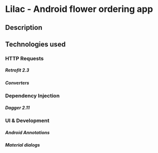 # Lilac - Android flower ordering app

## Description

## Technologies used

### HTTP Requests
  ##### Retrofit 2.3
  ##### Converters

### Dependency Injection
  ##### Dagger 2.11

### UI & Development
  ##### Android Annotations
  ##### Material dialogs
